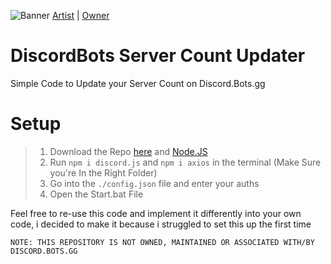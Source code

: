 ![Banner](https://cdn.discordapp.com/attachments/772572204784287768/776560295606353950/1500x500.png)
[Artist](https://pikadude.me/) | [Owner](https://discord.bots.gg/)


# DiscordBots Server Count Updater
Simple Code to Update your Server Count on Discord.Bots.gg

# Setup

> 1. Download the Repo [here](https://github.com/SauceDude/DiscordBotsUpdater/archive/main.zip) and [Node.JS](https://node.js.org)
> 2. Run `npm i discord.js` and `npm i axios` in the terminal (Make Sure you're In the Right Folder)
> 3. Go into the `./config.json` file and enter your auths
> 4. Open the Start.bat File


Feel free to re-use this code and implement it differently into your own code, i decided to make it because i struggled to set this up the first time

```NOTE: THIS REPOSITORY IS NOT OWNED, MAINTAINED OR ASSOCIATED WITH/BY DISCORD.BOTS.GG```

